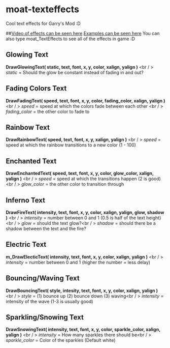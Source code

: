# moat-texteffects
Cool text effects for Garry's Mod :D

##[Video of effects can be seen here](http://moatgaming.net/texteffects.mp4)
[Examples can be seen here](https://github.com/moat7/moat-texteffects/blob/master/moat_TextEffects.lua#L342-L370)
You can also type moat_TextEffects to see all of the effects in game :D

## Glowing Text
__DrawGlowingText( static, text, font, x, y, color, xalign, yalign )__ <br / >
_static_ = Should the glow be constant instead of fading in and out?


## Fading Colors Text
__DrawFadingText( speed, text, font, x, y, color, fading_color, xalign, yalign )__ <br / >
_speed_ = speed at which the colors fade between each other <br / >
_fading_color_ = the other color to fade to


## Rainbow Text
__DrawRainbowText( speed, text, font, x, y, xalign, yalign )__ <br / >
_speed_ = speed at which the rainbow transitions to a new color (1 - 100)


## Enchanted Text
__DrawEnchantedText( speed, text, font, x, y, color, glow_color, xalign, yalign )__ <br / >
_speed_ = speed at which the transitions happen (2 is good)<br / >
_glow_color_ = the other color to transition through


## Inferno Text
__DrawFireText( intensity, text, font, x, y, color, xalign, yalign, glow, shadow )__ <br / >
_intensity_ = number between 0 and 1 (0.5 is half of the text height)<br / >
_glow_ = should the text glow?<br / >
_shadow_ = should there be a shadow between the text and the fire?


## Electric Text
__m_DrawElecticText( intensity, text, font, x, y, color, xalign, yalign )__ <br / >
_intensity_ = number between 0 and 1 (higher the number = less delay)


## Bouncing/Waving Text
__DrawBouncingText( style, intesity, text, font, x, y, color, xalign, yalign )__ <br / >
_style_ = (1) bounce up (2) bounce down (3) waving<br / >
_intensity_ = intensity of the wave (1-3 is usually good)


## Sparkling/Snowing Text
__DrawSnowingText( intensity, text, font, x, y, color, sparkle_color, xalign, yalign )__ <br / >
_intensity_ = How many sparkles there should be<br / >
_sparkle_color_ = Color of the sparkles (Default white)
